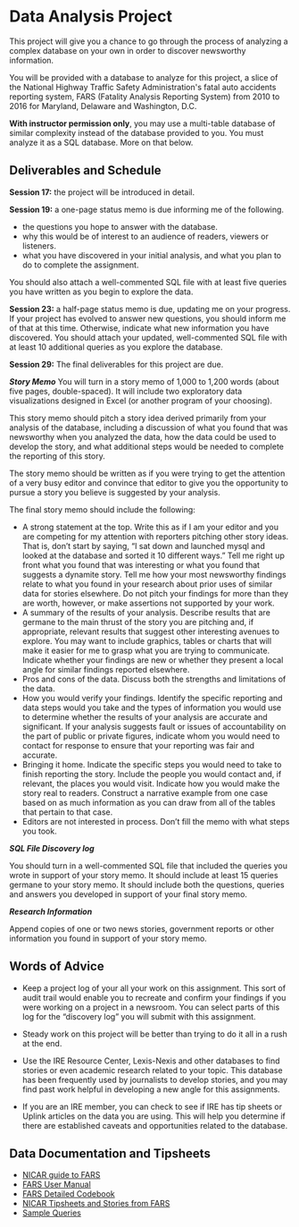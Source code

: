 # Data Analysis Project

This project will give you a chance to go through the process of analyzing a complex database on your own in order to discover newsworthy information.  

You will be provided with a database to analyze for this project, a slice of the National Highway Traffic Safety Administration's fatal auto accidents reporting system, FARS (Fatality Analysis Reporting System) from 2010 to 2016 for Maryland, Delaware and Washington, D.C.

**With instructor permission only**, you may use a multi-table database of similar complexity instead of the database provided to you. You must analyze it as a SQL database. More on that below.  

## Deliverables and Schedule

**Session 17:** the project will be introduced in detail.

**Session 19:** a one-page status memo is due informing me of the following.

* the questions you hope to answer with the database.
* why this would be of interest to an audience of readers, viewers or listeners.
* what you have discovered in your initial analysis, and what you plan to do to complete the assignment.

You should also attach a well-commented SQL file with at least five queries you have written as you begin to explore the data.

**Session 23:** a half-page status memo is due, updating me on your progress. If your project has evolved to answer new questions, you should inform me of that at this time. Otherwise, indicate what new information you have discovered.  You should attach your updated, well-commented SQL file with at least 10 additional queries as you explore the database.

**Session 29:** The final deliverables for this project are due.  

***Story Memo***
You will turn in a story memo of 1,000 to 1,200 words (about five pages, double-spaced).  It will include two exploratory data visualizations designed in Excel (or another program of your choosing).  

This story memo should pitch a story idea derived primarily from your analysis of the database, including a discussion of what you found that was newsworthy when you analyzed the data, how the data could be used to develop the story, and what additional steps would be needed to complete the reporting of this story.  

The story memo should be written as if you were trying to get the attention of a very busy editor and convince that editor to give you the opportunity to pursue a story you believe is suggested by your analysis.

The final story memo should include the following:

* A strong statement at the top.  Write this as if I am your editor and you are competing for my attention with reporters pitching other story ideas.  That is, don’t start by saying, “I sat down and launched mysql and looked at the database and sorted it 10 different ways.” Tell me right up front what you found that was interesting or what you found that suggests a dynamite story.  Tell me how your most newsworthy findings relate to what you found in your research about prior uses of similar data for stories elsewhere. Do not pitch your findings for more than they are worth, however, or make assertions not supported by your work.
* A summary of the results of your analysis. Describe results that are germane to the main thrust of the story you are pitching and, if appropriate, relevant results that suggest other interesting avenues to explore.  You may want to include graphics, tables or charts that will make it easier for me to grasp what you are trying to communicate. Indicate whether your findings are new or whether they present a local angle for similar findings reported elsewhere.
* Pros and cons of the data. Discuss both the strengths and limitations of the data.
* How you would verify your findings. Identify the specific reporting and data steps would you take and the types of information you would use to determine whether the results of your analysis are accurate and significant.  If your analysis suggests fault or issues of accountability on the part of public or private figures, indicate whom you would need to contact for response to ensure that your reporting was fair and accurate.
* Bringing it home. Indicate the specific steps you would need to take to finish reporting the story.  Include the people you would contact and, if relevant, the places you would visit. Indicate how you would make the story real to readers.
Construct a narrative example from one case based on as much information as you can draw from all of the tables that pertain to that case.
* Editors are not interested in process. Don’t fill the memo with what steps you took.

***SQL File Discovery log***

You should turn in a well-commented SQL file that included the queries you wrote in support of your story memo. It should include at least 15 queries germane to your story memo. It should include both the questions, queries and answers you developed in support of your final story memo.

***Research Information***

Append copies of one or two news stories, government reports or other information you found in support of your story memo.

## Words of Advice

* Keep a project log of your all your work on this assignment. This sort of audit trail would enable you to recreate and confirm your findings if you were working on a project in a newsroom. You can select parts of this log for the “discovery log” you will submit with this assignment.

* Steady work on this project will be better than trying to do it all in a rush at the end.

* Use the IRE Resource Center, Lexis-Nexis and other databases to find stories or even academic research related to your topic. This database has been frequently used by journalists to develop stories, and you may find past work helpful in developing a new angle for this assignments.

* If you are an IRE member, you can check to see if IRE has tip sheets or Uplink articles on the data you are using. This will help you determine if there are established caveats and opportunities related to the database.

## Data Documentation and Tipsheets

* [NICAR guide to FARS](nicar-fars.txt)
* [FARS User Manual](FARS-User-Manual.pdf)
* [FARS Detailed Codebook](FARS-Coding.pdf)
* [NICAR Tipsheets and Stories from FARS](https://ire.org/nicar/database-library/databases/dot-fatality-analysis-reporting-system-fars/)
* [Sample Queries](fars-sample.sql)
